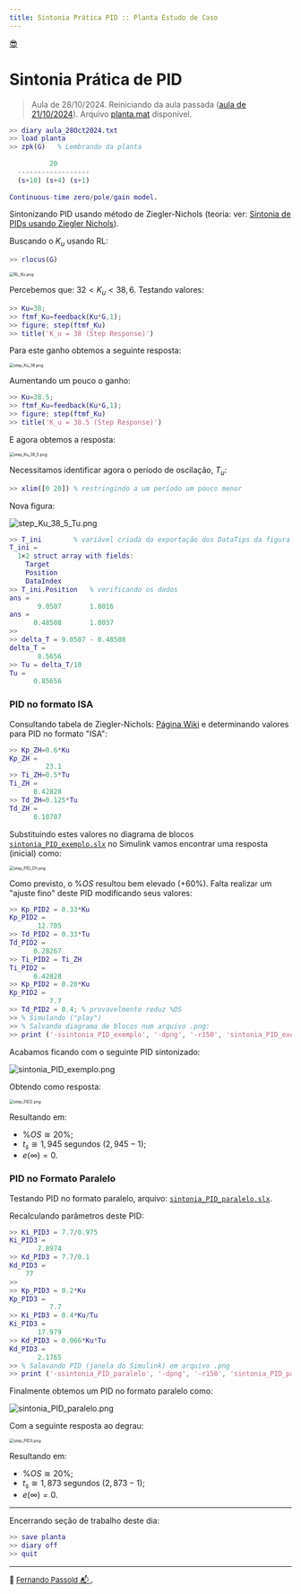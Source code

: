 ```yaml
---
title: Sintonia Prática PID :: Planta Estudo de Caso
---
```


[😎](https://youtu.be/qRep51bSCQM?si=dmru5ZF4gO9MFfoy)

# Sintonia Prática de PID

>  Aula de 28/10/2024. Reiniciando da aula passada ([aula de 21/10/2024](aula_21Oct2024.html)). Arquivo [planta.mat](planta.mat) disponível.

```matlab
>> diary aula_28Oct2024.txt
>> load planta
>> zpk(G)   % Lembrando da planta
 
          20
  ------------------
  (s+10) (s+4) (s+1)
 
Continuous-time zero/pole/gain model.
```

Sintonizando PID usando método de Ziegler-Nichols (teoria: ver: [Sintonia de PIDs usando Ziegler Nichols](https://fpassold.github.io/Controle_2/8_Ajuste_PID/Sintonia_PIDs_usando_ZN.html)).

Buscando o $K_u$ usando RL:

```matlab 
>> rlocus(G)
```

<img src="RL_Ku.png" alt="RL_Ku.png" style="zoom:50%;" />

Percebemos que: $32 < K_u < 38,6$. Testando valores:

```matlab
>> Ku=38;
>> ftmf_Ku=feedback(Ku*G,1);
>> figure; step(ftmf_Ku)
>> title('K_u = 38 (Step Response)')
```

Para este ganho obtemos a seguinte resposta:

<img src="step_Ku_38.png" alt="step_Ku_38.png" style="zoom:50%;" />

Aumentando um pouco o ganho:

```matlab
>> Ku=38.5;
>> ftmf_Ku=feedback(Ku*G,1);
>> figure; step(ftmf_Ku)
>> title('K_u = 38.5 (Step Response)')
```

E agora obtemos a resposta:

<img src="step_Ku_38_5.png" alt="step_Ku_38_5.png" style="zoom:50%;" />

Necessitamos identificar agora o período de oscilação, $T_u$:

```matlab 
>> xlim([0 20]) % restringindo a um período um pouco menor
```

Nova figura:

![step_Ku_38_5_Tu.png](step_Ku_38_5_Tu.png)

```matlab
>> T_ini        % variável criada da exportação dos DataTips da figura
T_ini = 
  1×2 struct array with fields:
    Target
    Position
    DataIndex
>> T_ini.Position   % verificando os dados
ans =
       9.0507       1.8016
ans =
      0.48508       1.8037
>> 
>> delta_T = 9.0507 - 0.48508
delta_T =
       8.5656
>> Tu = delta_T/10
Tu =
      0.85656
```

### PID no formato ISA

Consultando tabela de Ziegler-Nichols: [Página Wiki](https://en.wikipedia.org/wiki/Ziegler–Nichols_method) e determinando valores para PID no formato "ISA":

```matlab
>> Kp_ZH=0.6*Ku
Kp_ZH =
         23.1
>> Ti_ZH=0.5*Tu
Ti_ZH =
      0.42828
>> Td_ZH=0.125*Tu
Td_ZH =
      0.10707
```

Substituindo estes valores no diagrama de blocos [`sintonia_PID_exemplo.slx`](https://fpassold.github.io/Controle_2/8_Ajuste_PID/sintonia_PID_exemplo.slx) no Simulink vamos encontrar uma resposta (inicial) como:

<img src="step_PID_ZH.png" alt="step_PID_ZH.png" style="zoom:50%;" />

Como previsto, o $\%OS$ resultou bem elevado ($+60\%$). Falta realizar um "ajuste fino" deste PID modificando seus valores:

```matlab 
>> Kp_PID2 = 0.33*Ku
Kp_PID2 =
       12.705
>> Td_PID2 = 0.33*Tu
Td_PID2 =
      0.28267
>> Ti_PID2 = Ti_ZH
Ti_PID2 =
      0.42828
>> Kp_PID2 = 0.20*Ku
Kp_PID2 =
          7.7
>> Td_PID2 = 0.4; % provavelmente reduz %OS
>> % Simulando ("play")
>> % Salvando diagrama de blocos num arquivo .png:
>> print ('-ssintonia_PID_exemplo', '-dpng', '-r150', 'sintonia_PID_exemplo.png')
```

Acabamos ficando com o seguinte PID sintonizado:

![sintonia_PID_exemplo.png](sintonia_PID_exemplo.png)

Obtendo como resposta:

<img src="step_PID2.png" alt="step_PID2.png" style="zoom:50%;" />

Resultando em:

* $\%OS \cong 20\%$;
* $t_s \cong 1,945$ segundos ($2,945 - 1$);
* $e(\infty)=0$.



### PID no Formato Paralelo

Testando PID no formato paralelo, arquivo: [`sintonia_PID_paralelo.slx`](sintonia_PID_paralelo.slx).

Recalculando parâmetros deste PID:

```matlab
>> Ki_PID3 = 7.7/0.975
Ki_PID3 =
       7.8974
>> Kd_PID3 = 7.7/0.1
Kd_PID3 =
    77
>> 
>> Kp_PID3 = 0.2*Ku
Kp_PID3 =
          7.7
>> Ki_PID3 = 0.4*Ku/Tu
Ki_PID3 =
       17.979
>> Kd_PID3 = 0.066*Ku*Tu
Kd_PID3 =
       2.1765
>> % Salavando PID (janela do Simulink) em arquivo .png
>> print ('-ssintonia_PID_paralelo', '-dpng', '-r150', 'sintonia_PID_paralelo.png')
```

Finalmente obtemos um PID no formato paralelo como:

![sintonia_PID_paralelo.png](sintonia_PID_paralelo.png)

Com a seguinte resposta ao degrau:

<img src="step_PID3.png" alt="step_PID3.png" style="zoom:50%;" />

Resultando em:

* $\%OS \cong 20\%$;
* $t_s \cong 1,873$ segundos ($2,873-1$);
* $e(\infty)=0$.

----

Encerrando seção de trabalho deste dia:

```matlab
>> save planta
>> diary off
>> quit
```

----

<font size="2">🌊 [Fernando Passold](https://fpassold.github.io/)[ 📬 ](mailto:fpassold@gmail.com), <script language="JavaScript"><!-- Hide JavaScript...
var LastUpdated = document.lastModified;
document.writeln ("página criada em Oct 28, 2024; atualizada em " + LastUpdated); // End Hiding -->
</script></font>